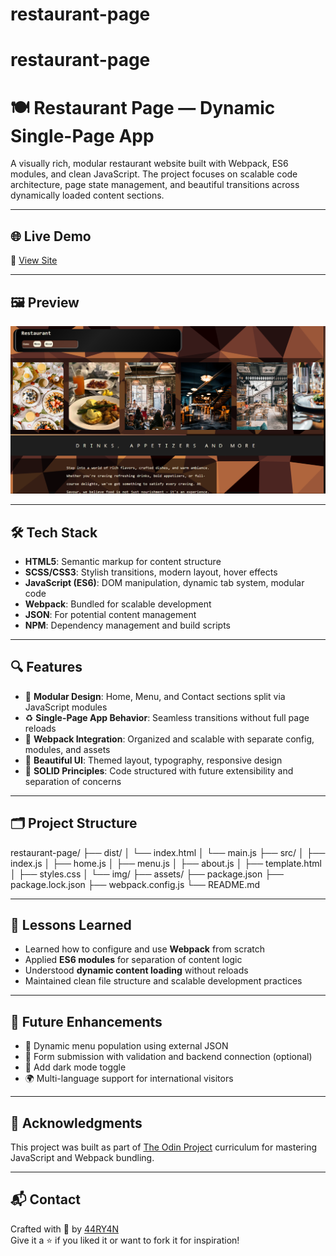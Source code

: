# restaurant-page
# restaurant-page


# 🍽️ Restaurant Page — Dynamic Single-Page App

A visually rich, modular restaurant website built with Webpack, ES6 modules, and clean JavaScript. The project focuses on scalable code architecture, page state management, and beautiful transitions across dynamically loaded content sections.

---

## 🌐 Live Demo

🔗 [View Site](https://44RY4N.github.io/restaurant-page/)

---

## 🖼️ Preview

![Restaurant Page Screenshot](./assets/screenshot.png) <!-- Replace with your actual path -->

---

## 🛠️ Tech Stack

- **HTML5**: Semantic markup for content structure
- **SCSS/CSS3**: Stylish transitions, modern layout, hover effects
- **JavaScript (ES6)**: DOM manipulation, dynamic tab system, modular code
- **Webpack**: Bundled for scalable development
- **JSON**: For potential content management
- **NPM**: Dependency management and build scripts

---

## 🔍 Features

- 🧱 **Modular Design**: Home, Menu, and Contact sections split via JavaScript modules
- ♻️ **Single-Page App Behavior**: Seamless transitions without full page reloads
- 🧩 **Webpack Integration**: Organized and scalable with separate config, modules, and assets
- 🎨 **Beautiful UI**: Themed layout, typography, responsive design
- 🧠 **SOLID Principles**: Code structured with future extensibility and separation of concerns

---

## 🗂️ Project Structure

restaurant-page/
├── dist/
│ └── index.html
│ └── main.js
├── src/
│ ├── index.js
│ ├── home.js
│ ├── menu.js
│ ├── about.js
│ ├── template.html
│ ├── styles.css
│ └── img/
├── assets/
├── package.json
├── package.lock.json
├── webpack.config.js
└── README.md


---

## 🧠 Lessons Learned

- Learned how to configure and use **Webpack** from scratch
- Applied **ES6 modules** for separation of content logic
- Understood **dynamic content loading** without reloads
- Maintained clean file structure and scalable development practices

---

## 🚀 Future Enhancements

- 🍕 Dynamic menu population using external JSON
- 📝 Form submission with validation and backend connection (optional)
- 🌙 Add dark mode toggle
- 🌍 Multi-language support for international visitors

---

## 🤝 Acknowledgments

This project was built as part of [The Odin Project](https://www.theodinproject.com/) curriculum for mastering JavaScript and Webpack bundling.

---

## 📬 Contact

Crafted with 🍜 by [44RY4N](https://github.com/44RY4N)  
Give it a ⭐ if you liked it or want to fork it for inspiration!
